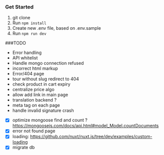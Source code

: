 ### Get Started
1.  git clone
2.  Run ```npm install```
3.  Create new .env file, based on .env.sample
4.  Run ```npm run dev```  


###TODO 
* Error handling
* API whitelist
* Handle mongo connection refused
* incorrect html markup
* Error/404 page
* tour without slug redirect to 404
* check product in cart expiry 
* centralize price algo
* allow add link in main page
* translation backend ?
* meta tag on each page
* handle invalid signature crash  
- [x] optimize mongoose find and count ? https://mongoosejs.com/docs/api.html#model_Model.countDocuments
- [x] error not found page
- [x] loading: https://github.com/nuxt/nuxt.js/tree/dev/examples/custom-loading
- [x] migrate db
